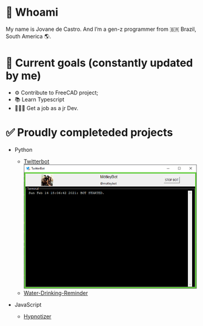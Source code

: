 # 🔎 Whoami

My name is Jovane de Castro. And I’m a gen-z programmer from 🇧🇷 Brazil, South America 🌎.

# 🏅 Current goals (constantly updated by me)

- ⚙️ Contribute to FreeCAD project;
- 📚 Learn Typescript
- 👨🏻‍💻 Get a job as a jr Dev.

# ✅ Proudly completeded projects

- Python
    - [Twitterbot](https://github.com/Cadavanaugh/Twitterbot) 
        ![Twitterbot screenshot.](https://github.com/Cadavanaugh/Twitterbot/raw/main/img/working.PNG)
    <!-- Add 'twitterbot' working gif instead of pic -->
        
    - [Water-Drinking-Reminder](https://github.com/Cadavanaugh/Water-Drinking-Reminder)
    <!-- Add 'water-drinking-reminder' working gif  -->

- JavaScript
    - [Hypnotizer](https://github.com/Cadavanaugh/Hypnotizer)
    <!-- Add 'water-drinking-reminder' working gif  -->